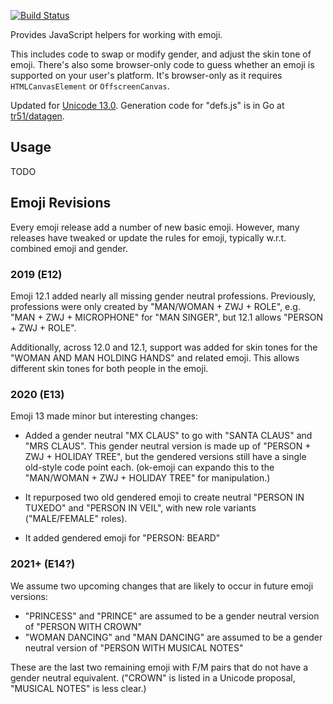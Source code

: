 [![Build Status](https://travis-ci.org/samthor/ok-emoji.svg?branch=master)](https://travis-ci.org/samthor/ok-emoji)

Provides JavaScript helpers for working with emoji.

This includes code to swap or modify gender, and adjust the skin tone of emoji.
There's also some browser-only code to guess whether an emoji is supported on your user's platform.
It's browser-only as it requires `HTMLCanvasElement` or `OffscreenCanvas`.

Updated for [Unicode 13.0](https://www.unicode.org/Public/emoji/13.0/).
Generation code for "defs.js" is in Go at [tr51/datagen](https://github.com/samthor/tr51/tree/master/datagen).

## Usage

TODO

## Emoji Revisions

Every emoji release add a number of new basic emoji.
However, many releases have tweaked or update the rules for emoji, typically w.r.t. combined emoji and gender.

### 2019 (E12)

Emoji 12.1 added nearly all missing gender neutral professions.
Previously, professions were only created by "MAN/WOMAN + ZWJ + ROLE", e.g. "MAN + ZWJ + MICROPHONE" for "MAN SINGER", but 12.1 allows "PERSON + ZWJ + ROLE".

Additionally, across 12.0 and 12.1, support was added for skin tones for the "WOMAN AND MAN HOLDING HANDS" and related emoji.
This allows different skin tones for both people in the emoji.

### 2020 (E13)

Emoji 13 made minor but interesting changes:

* Added a gender neutral "MX CLAUS" to go with "SANTA CLAUS" and "MRS CLAUS".
  This gender neutral version is made up of "PERSON + ZWJ + HOLIDAY TREE", but the gendered versions still have a single old-style code point each.
  (ok-emoji can expando this to the "MAN/WOMAN + ZWJ + HOLIDAY TREE" for manipulation.)

* It repurposed two old gendered emoji to create neutral "PERSON IN TUXEDO" and "PERSON IN VEIL", with new role variants ("MALE/FEMALE" roles).

* It added gendered emoji for "PERSON: BEARD"

### 2021+ (E14?)

We assume two upcoming changes that are likely to occur in future emoji versions:

* "PRINCESS" and "PRINCE" are assumed to be a gender neutral version of "PERSON WITH CROWN"
* "WOMAN DANCING" and "MAN DANCING" are assumed to be a gender neutral version of "PERSON WITH MUSICAL NOTES"

These are the last two remaining emoji with F/M pairs that do not have a gender neutral equivalent.
("CROWN" is listed in a Unicode proposal, "MUSICAL NOTES" is less clear.)
